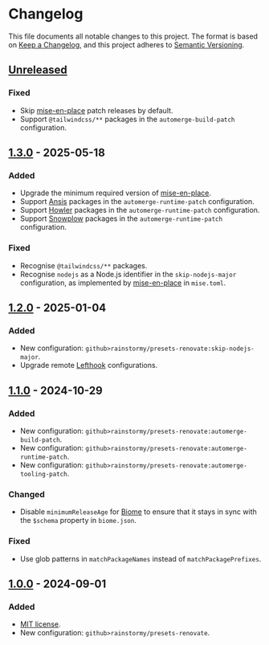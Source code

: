 # Changelog

This file documents all notable changes to this project. The format is based
on [Keep a Changelog](https://keepachangelog.com/en/1.1.0), and this project
adheres to [Semantic Versioning](https://semver.org/spec/v2.0.0.html).

## [Unreleased]
### Fixed
- Skip [mise-en-place](https://mise.jdx.dev) patch releases by default.
- Support `@tailwindcss/**` packages in the `automerge-build-patch`
  configuration.

## [1.3.0] - 2025-05-18
### Added
- Upgrade the minimum required version of [mise-en-place](https://mise.jdx.dev).
- Support [Ansis](https://github.com/webdiscus/ansis) packages in the
  `automerge-runtime-patch` configuration.
- Support [Howler](https://howlerjs.com) packages in the
  `automerge-runtime-patch` configuration.
- Support [Snowplow](https://docs.snowplow.io) packages in the
  `automerge-runtime-patch` configuration.

### Fixed
- Recognise `@tailwindcss/**` packages.
- Recognise `nodejs` as a Node.js identifier in the `skip-nodejs-major`
  configuration, as implemented by [mise-en-place](https://mise.jdx.dev) in
  `mise.toml`.

## [1.2.0] - 2025-01-04
### Added
- New configuration: `github>rainstormy/presets-renovate:skip-nodejs-major`.
- Upgrade remote [Lefthook](https://lefthook.dev) configurations.

## [1.1.0] - 2024-10-29
### Added
- New configuration: `github>rainstormy/presets-renovate:automerge-build-patch`.
- New configuration:
  `github>rainstormy/presets-renovate:automerge-runtime-patch`.
- New configuration:
  `github>rainstormy/presets-renovate:automerge-tooling-patch`.

### Changed
- Disable `minimumReleaseAge` for [Biome](https://biomejs.dev) to ensure that it
  stays in sync with the `$schema` property in `biome.json`.

### Fixed
- Use glob patterns in `matchPackageNames` instead of `matchPackagePrefixes`.

## [1.0.0] - 2024-09-01
### Added
- [MIT license](https://choosealicense.com/licenses/mit).
- New configuration: `github>rainstormy/presets-renovate`.

[unreleased]: https://github.com/rainstormy/presets-renovate/compare/v1.3.0...HEAD
[1.3.0]: https://github.com/rainstormy/presets-renovate/compare/v1.2.0...v1.3.0
[1.2.0]: https://github.com/rainstormy/presets-renovate/compare/v1.1.0...v1.2.0
[1.1.0]: https://github.com/rainstormy/presets-renovate/compare/v1.0.0...v1.1.0
[1.0.0]: https://github.com/rainstormy/presets-renovate/releases/tag/v1.0.0
